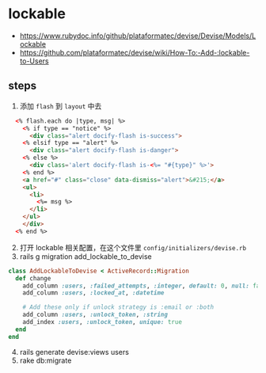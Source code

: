 # lockable
- https://www.rubydoc.info/github/plataformatec/devise/Devise/Models/Lockable
- https://github.com/plataformatec/devise/wiki/How-To:-Add-:lockable-to-Users

## steps
1. 添加 `flash` 到 `layout` 中去
```html
  <% flash.each do |type, msg| %>
    <% if type == "notice" %>
      <div class="alert docify-flash is-success">
    <% elsif type == "alert" %>
      <div class="alert docify-flash is-danger">
    <% else %>
      <div class='alert docify-flash is-<%= "#{type}" %>'>
    <% end %>
    <a href="#" class="close" data-dismiss="alert">&#215;</a>
    <ul>
      <li>
        <%= msg %>
      </li>
    </ul>
    </div>
  <% end %>
```

2. 打开 lockable 相关配置，在这个文件里 `config/initializers/devise.rb`
3. rails g migration add_lockable_to_devise
```ruby
class AddLockableToDevise < ActiveRecord::Migration
  def change
    add_column :users, :failed_attempts, :integer, default: 0, null: false # Only if lock strategy is :failed_attempts
    add_column :users, :locked_at, :datetime

    # Add these only if unlock strategy is :email or :both
    add_column :users, :unlock_token, :string
    add_index :users, :unlock_token, unique: true
  end
end
``` 

4. rails generate devise:views users
5. rake db:migrate
